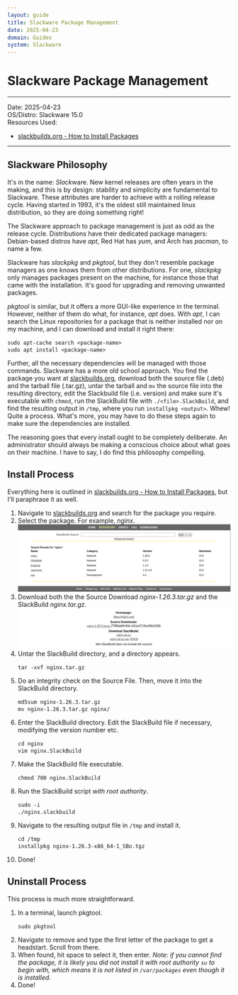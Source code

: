 ```yaml
---
layout: guide
title: Slackware Package Management
date: 2025-04-23
domain: Guides
system: Slackware
---
```


# Slackware Package Management

---

Date: 2025-04-23  
OS/Distro: Slackware 15.0  
Resources Used:  
- [slackbuilds.org - How to Install Packages](http://slackbuilds.org/howto/)  

---

## Slackware Philosophy
It's in the name: *Slack*ware. New kernel releases are often years in the making, and this is by design: stability and simplicity are fundamental to Slackware. These attributes are harder to achieve with a rolling release cycle. Having started in 1993, it's the oldest still maintained linux distribution, so they are doing something right!

The Slackware approach to package management is just as odd as the release cycle. Distributions have their dedicated package managers: Debian-based distros have _apt_, Red Hat has _yum_, and Arch has _pacman_, to name a few. 

Slackware has _slackpkg_ and _pkgtool_, but they don't resemble package managers as one knows them from other distributions. For one, _slackpkg_ only manages packages present on the machine, for instance those that came with the installation. It's good for upgrading and removing unwanted packages. 

_pkgtool_ is similar, but it offers a more GUI-like experience in the terminal. However, neither of them do what, for instance, _apt_ does. With _apt_, I can search the Linux repositories for a package that is neither installed nor on my machine, and I can download and install it right there:

```
sudo apt-cache search <package-name>
sudo apt install <package-name>
```

Further, all the necessary dependencies will be managed with those commands. Slackware has a more old school approach. You find the package you want at [slackbuilds.org](http://slackbuilds.org), download both the source file (.deb) and the tarball file (.tar.gz), untar the tarball and `mv` the source file into the resulting directory, edit the Slackbuild file (i.e. version) and make sure it's executable with `chmod`, run the SlackBuild file with `./<file>.SlackBuild`, and find the resulting output in `/tmp`, where you run `installpkg <output>`. Whew! Quite a process. What's more, you may have to do these steps again to make sure the dependencies are installed.

The reasoning goes that every install ought to be completely deliberate. An administrator should always be making a conscious choice about what goes on their machine. I have to say, I do find this philosophy compelling.

## Install Process
Everything here is outlined in [slackbuilds.org - How to Install Packages](http://slackbuilds.org/howto/), but I'll paraphrase it as well.  
1. Navigate to [slackbuilds.org](http://slackbuilds.org) and search for the package you require.
2. Select the package. For example, _nginx_.
    ![](images/slackbuild1.png)
3. Download both the the Source Download _nginx-1.26.3.tar.gz_ and the SlackBuild _nginx.tar.gz_.
    ![](images/slackbuild2.png)
4. Untar the SlackBuild directory, and a directory appears.
    ```
    tar -xvf nginx.tar.gz
    ```
5. Do an integrity check on the Source File. Then, move it into the SlackBuild directory.
    ```
    md5sum nginx-1.26.3.tar.gz
    mv nginx-1.26.3.tar.gz nginx/
    ```
6. Enter the SlackBuild directory. Edit the SlackBuild file if necessary, modifying the version number etc.
    ```
    cd nginx
    vim nginx.SlackBuild
    ```
7. Make the SlackBuild file executable.
    ```
    chmod 700 nginx.SlackBuild
    ```
8. Run the SlackBuild script _with root authority_.
    ```
    sudo -i
    ./nginx.slackbuild
    ```
9. Navigate to the resulting output file in `/tmp` and install it.
    ```
    cd /tmp
    installpkg nginx-1.26.3-x86_64-1_SBo.tgz
    ```
10. Done!

## Uninstall Process
This process is much more straightforward.  
1. In a terminal, launch pkgtool.
    ```
    sudo pkgtool
    ```
2. Navigate to remove and type the first letter of the package to get a headstart. Scroll from there.
3. When found, hit space to select it, then enter. _Note: if you cannot find the package, it is likely you did not install it with root authority `su` to begin with, which means it is not listed in `/var/packages` even though it is installed._
4. Done!
